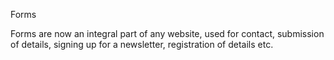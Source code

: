 Forms

Forms are now an integral part of any website, used for contact, submission of details, signing up for a newsletter, registration of details etc.